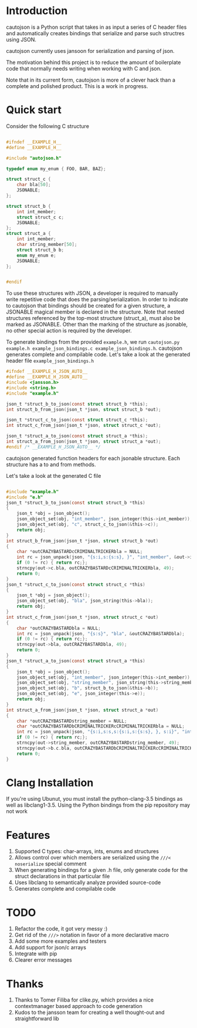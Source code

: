 # Introduction

cautojson is a Python script that takes in as input a series of C
header files and automatically creates bindings that serialize and
parse such structres using JSON.

cautojson currently uses jansoon for serialization and parsing of
json.

The motivation behind this project is to reduce the amount of
boilerplate code that normally needs writing when working with C and
json.

Note that in its current form, cautojson is more of a clever hack than
a complete and polished product. This is a work in progress.

# Quick start

Consider the following C structure
```c

#ifndef __EXAMPLE_H__
#define __EXAMPLE_H__

#include "autojson.h"

typedef enum my_enum { FOO, BAR, BAZ};

struct struct_c {
    char bla[50];
    JSONABLE;
};

struct struct_b {
    int int_member;
    struct struct_c c;
    JSONABLE;
};
struct struct_a {
    int int_member;
    char string_member[50];
    struct struct_b b;
    enum my_enum e;
    JSONABLE;
};


#endif

```

To use these structures with JSON, a developer is required to manually write
repetitive code that does the parsing/serialization. In order to indicate to cautojson that
bindings should be created for a given structure, a JSONABLE magical
member is declared in the structure. Note that nested structures
referenced by the top-most structure (struct_a), must also be marked
as JSONABLE. Other than the marking of the structure as jsonable, no
other special action is required by the developer.

To generate bindings from the provided `example.h`, we run `cautojson.py example.h
example_json_bindings.c example_json_bindings.h`. cautojson generates
complete and compilable code. Let's take a look at the
generated header file `example_json_bindings.h`

```c
#ifndef __EXAMPLE_H_JSON_AUTO__
#define __EXAMPLE_H_JSON_AUTO__
#include <jansson.h>
#include <string.h>
#include "example.h"

json_t *struct_b_to_json(const struct struct_b *this);
int struct_b_from_json(json_t *json, struct struct_b *out);

json_t *struct_c_to_json(const struct struct_c *this);
int struct_c_from_json(json_t *json, struct struct_c *out);

json_t *struct_a_to_json(const struct struct_a *this);
int struct_a_from_json(json_t *json, struct struct_a *out);
#endif /* __EXAMPLE_H_JSON_AUTO__ */

```

cautojson generated function headers for each jsonable structure. Each
structure has a to and from methods.

Let's take a look at the generated C file
```c

#include "example.h"
#include "e.h"
json_t *struct_b_to_json(const struct struct_b *this)
{
	json_t *obj = json_object();
	json_object_set(obj, "int_member", json_integer(this->int_member));
	json_object_set(obj, "c", struct_c_to_json(&this->c));
	return obj;
}
int struct_b_from_json(json_t *json, struct struct_b *out)
{
	char *outCRAZYBASTARDcCRIMINALTRICKERbla = NULL;
	int rc = json_unpack(json, "{s:i,s:{s:s}, }", "int_member", &out->int_member, "c", "bla", &outCRAZYBASTARDcCRIMINALTRICKERbla);
	if (0 != rc) { return rc;};
	strncpy(out->c.bla, outCRAZYBASTARDcCRIMINALTRICKERbla, 49);
	return 0;
}
json_t *struct_c_to_json(const struct struct_c *this)
{
	json_t *obj = json_object();
	json_object_set(obj, "bla", json_string(this->bla));
	return obj;
}
int struct_c_from_json(json_t *json, struct struct_c *out)
{
	char *outCRAZYBASTARDbla = NULL;
	int rc = json_unpack(json, "{s:s}", "bla", &outCRAZYBASTARDbla);
	if (0 != rc) { return rc;};
	strncpy(out->bla, outCRAZYBASTARDbla, 49);
	return 0;
}
json_t *struct_a_to_json(const struct struct_a *this)
{
	json_t *obj = json_object();
	json_object_set(obj, "int_member", json_integer(this->int_member));
	json_object_set(obj, "string_member", json_string(this->string_member));
	json_object_set(obj, "b", struct_b_to_json(&this->b));
	json_object_set(obj, "e", json_integer(this->e));
	return obj;
}
int struct_a_from_json(json_t *json, struct struct_a *out)
{
	char *outCRAZYBASTARDstring_member = NULL;
	char *outCRAZYBASTARDbCRIMINALTRICKERcCRIMINALTRICKERbla = NULL;
	int rc = json_unpack(json, "{s:i,s:s,s:{s:i,s:{s:s}, }, s:i}", "int_member", &out->int_member, "string_member", &outCRAZYBASTARDstring_member, "b", "int_member", &out->b.int_member, "c", "bla", &outCRAZYBASTARDbCRIMINALTRICKERcCRIMINALTRICKERbla, "e", &out->e);
	if (0 != rc) { return rc;};
	strncpy(out->string_member, outCRAZYBASTARDstring_member, 49);
	strncpy(out->b.c.bla, outCRAZYBASTARDbCRIMINALTRICKERcCRIMINALTRICKERbla, 49);
	return 0;
}
```

# Clang Installation

If you're using Ubunut, you must install the python-clang-3.5 bindings as well as libclang1-3.5.
Using the Python bindings from the pip repository may not work

# Features

1. Supported C types: char-arrays, ints, enums and structures
2. Allows control over which members are serialized using the `///<
   noserialize` special comment
3. When generating bindings for a given .h file, only generate code
   for the struct declarations in that particular file
4. Uses libclang to semantically analyze provided source-code
5. Generates complete and compilable code

# TODO
1. Refactor the code, it got very messy :)
2. Get rid of the `///>` notation in favor of a more declarative macro
3. Add some more examples and testers
4. Add support for json/c arrays
5. Integrate with pip
6. Clearer error messages

# Thanks
1. Thanks to Tomer Filiba for clike.py, which provides a nice
   contextmanager based approach to code generation
2. Kudos to the jansson team for creating a well thought-out and
   straightforward lib
